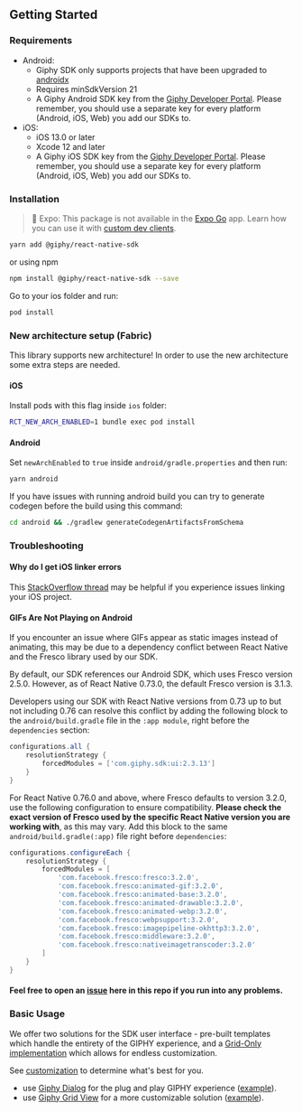 ## Getting Started

### Requirements

- Android:
  - Giphy SDK only supports projects that have been upgraded
    to [androidx](https://developer.android.com/jetpack/androidx/)
  - Requires minSdkVersion 21
  - A Giphy Android SDK key from the [Giphy Developer Portal](https://developers.giphy.com/dashboard/?create=true).
    Please remember, you should use a separate key for every platform (Android, iOS, Web) you add our SDKs to.
- iOS:
  - iOS 13.0 or later
  - Xcode 12 and later
  - A Giphy iOS SDK key from the [Giphy Developer Portal](https://developers.giphy.com/dashboard/?create=true).
    Please remember, you should use a separate key for every platform (Android, iOS, Web) you add our SDKs to.

### Installation

> 🚨 Expo: This package is not available in the [Expo Go](https://expo.io/client) app. Learn how you can use it
> with [custom dev clients](./expo-integration.md).

```bash
yarn add @giphy/react-native-sdk
```

or using npm

```bash
npm install @giphy/react-native-sdk --save
```

Go to your ios folder and run:

```bash
pod install
```

### New architecture setup (Fabric)

This library supports new architecture!
In order to use the new architecture some extra steps are needed.

#### iOS

Install pods with this flag inside `ios` folder:

```sh
RCT_NEW_ARCH_ENABLED=1 bundle exec pod install
```

#### Android

Set `newArchEnabled` to `true` inside `android/gradle.properties` and then run:

```sh
yarn android
```

If you have issues with running android build you can try to generate codegen before the build using this command:

```sh
cd android && ./gradlew generateCodegenArtifactsFromSchema
```

### Troubleshooting

#### Why do I get iOS linker errors
This [StackOverflow thread](https://stackoverflow.com/questions/52536380/why-linker-link-static-libraries-with-errors-ios)
may be helpful if you experience issues linking your iOS project.

#### GIFs Are Not Playing on Android
If you encounter an issue where GIFs appear as static images instead of animating, this may be due to a dependency conflict between 
React Native and the Fresco library used by our SDK.

By default, our SDK references our Android SDK, which uses Fresco version 2.5.0. However, as of React Native 0.73.0, 
the default Fresco version is 3.1.3. 

Developers using our SDK with React Native versions from 0.73 up to but not including 0.76 can resolve this conflict 
by adding the following block to the `android/build.gradle` file in the `:app module`, 
right before the `dependencies` section:

```gradle
configurations.all {
    resolutionStrategy {
        forcedModules = ['com.giphy.sdk:ui:2.3.13']
    }
}
```

For React Native 0.76.0 and above, where Fresco defaults to version 3.2.0, use the following configuration to ensure compatibility. 
**Please check the exact version of Fresco used by the specific React Native version you are working with**, as this may vary. 
Add this block to the same `android/build.gradle(:app)` file right before `dependencies`:

```gradle
configurations.configureEach {
    resolutionStrategy {
        forcedModules = [
            'com.facebook.fresco:fresco:3.2.0',
            'com.facebook.fresco:animated-gif:3.2.0',
            'com.facebook.fresco:animated-base:3.2.0',
            'com.facebook.fresco:animated-drawable:3.2.0',
            'com.facebook.fresco:animated-webp:3.2.0',
            'com.facebook.fresco:webpsupport:3.2.0',
            'com.facebook.fresco:imagepipeline-okhttp3:3.2.0',
            'com.facebook.fresco:middleware:3.2.0',
            'com.facebook.fresco:nativeimagetranscoder:3.2.0'
        ]
    }
}
```


#### Feel free to open an [issue](https://github.com/Giphy/giphy-react-native-sdk/issues) here in this repo if you run into any problems.

### Basic Usage

We offer two solutions for the SDK user interface - pre-built templates which handle the entirety of the GIPHY
experience, and a [Grid-Only implementation](https://developers.giphy.com/docs/sdk#grid) which allows for endless
customization.

See [customization](https://developers.giphy.com/docs/sdk#grid) to determine what's best for you.

- use [Giphy Dialog](api.md#giphydialog) for the plug and play GIPHY experience ([example](api.md#example-2)).
- use [Giphy Grid View](api.md#giphygridview) for a more customizable solution ([example](api.md#example-3)).
